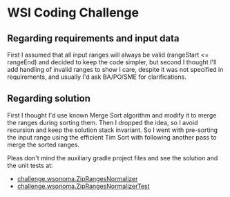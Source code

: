# WSI Coding Challenge

## Regarding requirements and input data

First I assumed that all input ranges will always be valid (rangeStart <= rangeEnd)
and decided to keep the code simpler, but second I thought I'll add handling of invalid ranges to show I care,
despite it was not specified in requirements, and usually I'd ask BA/PO/SME for clarifications.

## Regarding solution

First I thought I'd use known Merge Sort algorithm and modify it to merge the ranges during sorting them.
Then I dropped the idea, so I avoid recursion and keep the solution stack invariant.
So I went with pre-sorting the input range using the efficient Tim Sort with following another pass to merge the sorted ranges.

Pleas don't mind the auxiliary gradle project files and see the solution and the unit tests at:
* [challenge.wsonoma.ZipRangesNormalizer](src/main/java/challenge/wsonoma/ZipRangesNormalizer.java)
* [challenge.wsonoma.ZipRangesNormalizerTest](src/test/java/challenge/wsonoma/ZipRangesNormalizerTest.java)

